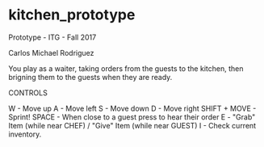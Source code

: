 # kitchen_prototype
Prototype - ITG - Fall 2017

Carlos Michael Rodriguez

You play as a waiter, taking orders from the guests to the kitchen, then brigning them to the guests when they are ready.

CONTROLS

W - Move up
A - Move left
S - Move down
D - Move right
SHIFT + MOVE - Sprint!
SPACE - When close to a guest press <SPACE> to hear their order
E - "Grab" Item (while near CHEF) / "Give" Item (while near GUEST)
I - Check current inventory.



